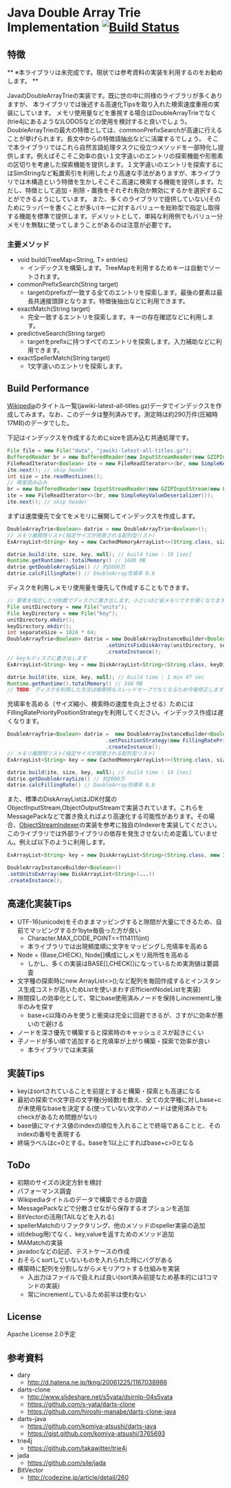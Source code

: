 # Java Double Array Trie Implementation [![Build Status](https://travis-ci.org/ksgwr/jadatrie.svg?branch=master)](https://travis-ci.org/ksgwr/jadatrie)
## 特徴

** ※本ライブラリは未完成です。現状では参考資料の実装を利用するのをお勧めします。 **

JavaのDoubleArrayTrieの実装です。既に世の中に同様のライブラリが多くありますが、
本ライブラリでは後述する高速化Tipsを取り入れた検索速度重視の実装にしています。
メモリ使用量などを重視する場合はDoubleArrayTrieでなく(trie4jにあるような)LODOSなどの使用を検討すると良いでしょう。
DoubleArrayTrieの最大の特徴としては、commonPrefixSearchが高速に行えることが挙げられます。長文中からの特徴語抽出などに活躍するでしょう。
そこで本ライブラリではこれら自然言語処理タスクに役立つメソッドを一部特化し提供します。例えばそこそこ効率の良い１文字違いのエントリの探索機能や形態素の区切りを考慮した探索機能を提供します。１文字違いのエントリを探索するにはSimStringなど転置索引を利用したより高速な手法がありますが、本ライブラリでは木構造という特徴を生かしそこそこ高速に検索する機能を提供します。ただし、特徴として追加・削除・置換をそれぞれ有効か無効にするかを選択することができるようにしています。
また、多くのライブラリで提供していない(そのためにラッパーを書くことが多い)キーに対するバリューを総称型で指定し取得する機能を標準で提供します。デメリットとして、単純な利用例でもバリュー分メモリを無駄に使ってしまうことがあるのは注意が必要です。

### 主要メソッド

* void build(TreeMap<String, T> entries)
  * インデックスを構築します。TreeMapを利用するためキーは自動でソートされます。
* commonPrefixSearch(String target)
  * targetのprefixが一致する全てのエントリを探索します。最後の要素は最長共通接頭辞となります。特徴後抽出などに利用できます。
* exactMatch(String target)
  * 完全一致するエントリを探索します。キーの存在確認などに利用します。
* predictiveSearch(String target)
  * targetをprefixに持つすべてのエントリを探索します。入力補助などに利用できます。
* exactSpellerMatch(String target)
  * 1文字違いのエントリを探索します。

## Build Performance

[Wikipedia](https://dumps.wikimedia.org/jawiki/latest/)のタイトル一覧(jawiki-latest-all-titles.gz)データでインデックスを作成してみます。なお、このデータは整列済みです。測定時は約290万件(圧縮時17MB)のデータでした。

下記はインデックスを作成するためにsizeを読み込む共通処理です。

```java
File file = new File("data", "jawiki-latest-all-titles.gz");
BufferedReader br = new BufferedReader(new InputStreamReader(new GZIPInputStream(new FileInputStream(file)), "UTF-8"));
FileReadIterator<Boolean> ite = new FileReadIterator<>(br, new SimpleKeyValueDeserializer());
ite.next(); // skip header
int size = ite.readRestLines();
// 再度読み込み
br = new BufferedReader(new InputStreamReader(new GZIPInputStream(new FileInputStream(file)), "UTF-8"));
ite = new FileReadIterator<>(br, new SimpleKeyValueDeserializer());
ite.next(); // skip header
```

まずは速度優先で全てをメモリに展開してインデックスを作成します。

```java
DoubleArrayTrie<Boolean> datrie = new DoubleArrayTrie<Boolean>();
// メモリ展開用リスト(指定サイズが用意される配列型リスト)
ExArrayList<String> key = new CachedMemoryArrayList<>(String.class, size);

datrie.build(ite, size, key, null); // build time : 10 [sec]
Runtime.getRuntime().totalMemory() // 1600 MB
datrie.getDoubleArraySize() // 約2800万
datrie.calcFillingRate() // DoubleArray充填率 0.6
```

ディスクを利用しメモリ使用量を優先して作成することもできます。

```java
// 要素を指定した分割数でディスクに書き出します。小さいほど省メモリですが遅くなります。
File unitDirectory = new File("units");
File keyDirectory = new File("key");
unitDirectory.mkdir();
keyDirectory.mkdir();
int separateSize = 1024 * 64;
DoubleArrayTrie<Boolean> datrie = new DoubleArrayInstanceBuilder<Boolean>()
                                .setUnitsFixDiskArray(unitDirectory, separateSize)
                                .createInstance();
// keyもディスクに書き出します
ExArrayList<String> key = new DiskArrayList<String>(String.class, keyDirectory, size, separateSize);

datrie.build(ite, size, key, null); // build time : 1 min 47 sec
Runtime.getRuntime().totalMemory() // 340 MB
// TODO: ディスクを利用した方法は検索時もスレッドセーフでなくなるため今後修正します
```

充填率を高める（サイズ縮小、検索時の速度を向上させる）ためにはFillingRatePriorityPositionStrategyを利用してください。インデックス作成は遅くなります。

```java
DoubleArrayTrie<Boolean> datrie =  new DoubleArrayInstanceBuilder<Boolean>()
                                .setPositionStrategy(new FillingRatePriorityPositionStrategy())
                                .createInstance();
// メモリ展開用リスト(指定サイズが用意される配列型リスト)
ExArrayList<String> key = new CachedMemoryArrayList<>(String.class, size);

datrie.build(ite, size, key, null); // build time : 14 [sec]
datrie.getDoubleArraySize() // 約2000万
datrie.calcFillingRate() // DoubleArray充填率 0.8
```

また、標準のDiskArrayListはJDK付属のObjectInputStream,ObjectOutputStreamで実装されています。これらをMessagePackなどで置き換えればより高速化する可能性があります。その場合、[ObjectStreamIndexer](src/main/java/jp/ksgwr/array/index/ObjectStreamIndexer.java)の実装を参考に独自のIndexerを実装してください。このライブラリでは外部ライブラリの依存を発生させないため定義していません。例えば以下のように利用します。

```java
ExArrayList<String> key = new DiskArrayList<String>(String.class, new InfoSegmentIndex(keyDirectory, "", new YourCustomIndexer()), size);

DoubleArrayInstanceBuilder<Boolean>()
.setUnitsExArray(new DiskArrayList<String>(...))
.createInstance();
```

## 高速化実装Tips

* UTF-16(unicode)をそのままマッピングすると隙間が大量にできるため、自前でマッピングするか1byte毎扱った方が良い
  * Character.MAX_CODE_POINT==1114111(int)
  * 本ライブラリでは出現頻度順に文字をマッピングし充填率を高める
* Node = {Base,CHECK}, Node[]構成にしメモリ局所性を高める
  * しかし、多くの実装はBASE[],CHECK[]になっているため実測値は要調査
* 文字種の探索時にnew ArrayList<>();など配列を毎回作成するとインスタンス生成コストが高いためListを使いまわす(EfficientNodeListを実装)
* 隙間探しの効率化として、常にbase使用済みノードを保持しincrementし後半のみを探す
  * base+c以降のみを使うと衝突は完全に回避できるが、さすがに効率が悪いので避ける
* ノードを深さ優先で構築すると探索時のキャッシュミスが起きにくい
* 子ノードが多い順で追加すると充填率が上がり構築・探索で効率が良い
  * 本ライブラリでは未実装

## 実装Tips

* keyはsortされていることを前提とすると構築・探索とも高速になる
* 最初の探索でn文字目の文字種(分岐数)を数え、全ての文字種に対しbase+cが未使用なbaseを決定する(使っていない文字のノードは使用済みでもcheckがあるため問題がない)
* base値にマイナス値のindexの順位を入れることで終端であることと、そのindexの番号を表現する
* 終端ラベルはc=0とする。baseを1以上にすればbase+c>0となる

## ToDo

* 初期のサイズの決定方針を検討
* パフォーマンス調査
* Wikipediaタイトルのデータで構築できるか調査
* MessagePackなどで分散させながら保存するオプションを追加
* BitVectorの活用(TAILなどを入れる)
* spellerMatchのリファクタリング、他のメソッドのspeller実装の追加
* id(debug用)でなく、key,valueを返すためのメソッド追加
* MAMatchの実装
* javadocなどの記述、テストケースの作成
* おそらくsortしていないものを入れられた時にバグがある
* 構築時に配列を分割しながらメモリアウトする仕組みを実装
  * 入出力はファイルで扱えれば良い(sort済み前提なため基本的には1コマンドの実装)
  * 常にincrementしているため前半は使わない

## License

Apache License 2.0予定

## 参考資料

* dary
    * http://d.hatena.ne.jp/tkng/20061225/1167038986
* darts-clone
    * http://www.slideshare.net/s5yata/dsirnlp-04s5yata
    * https://github.com/s-yata/darts-clone
    * https://github.com/hiroshi-manabe/darts-clone-java
* darts-java
    * https://github.com/komiya-atsushi/darts-java
    * https://gist.github.com/komiya-atsushi/3765693
* trie4j
    * https://github.com/takawitter/trie4j
* jada
    * https://github.com/sile/jada
* BitVector
    * http://codezine.jp/article/detail/260
